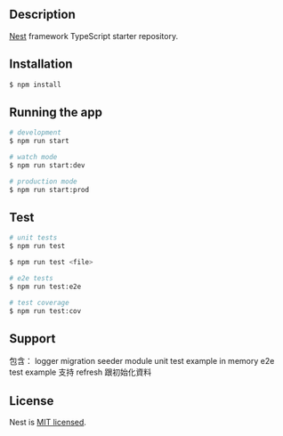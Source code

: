 ## Description

[Nest](https://github.com/nestjs/nest) framework TypeScript starter repository.

## Installation

```bash
$ npm install
```

## Running the app

```bash
# development
$ npm run start

# watch mode
$ npm run start:dev

# production mode
$ npm run start:prod
```

## Test

```bash
# unit tests
$ npm run test

$ npm run test <file>

# e2e tests
$ npm run test:e2e

# test coverage
$ npm run test:cov
```

## Support

包含：
logger
migration
seeder
module
unit test example
in memory e2e test example
    支持 refresh 跟初始化資料

## License

Nest is [MIT licensed](LICENSE).
